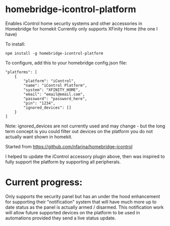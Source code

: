 # homebridge-icontrol-platform
Enables iControl home security systems and other accessories in Homebridge for homekit
Currently only supports XFinity Home (the one I have)

To install:

    npm install -g homebridge-icontrol-platform

To configure, add this to your homebridge config.json file:
    
    
    "platforms": [
        {
            "platform": "iControl",
            "name": "iControl Platform",
            "system": "XFINITY_HOME",
            "email": "email@email.com",
            "password": "password_here",
            "pin": "1234",
            "ignored_devices": []
        }
    ]

Note: ignored_devices are not currently used and may change - but the long term concept is you could filter out devices on the platform you do not actually want shown in homekit.

Started from https://github.com/nfarina/homebridge-icontrol

I helped to update the iControl accessory plugin above, then was inspired to fully support the platform by supporting all peripherals.

# Current progress:

Only supports the security panel but has an under the hood enhancement for supporting their "notification" system that will have much more up to date status as the panel is actually armed / disarmed.
This notification work will allow future supported devices on the platform to be used in automations provided they send a live status update. 
  
